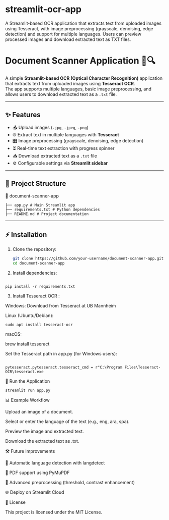 # streamlit-ocr-app
A Streamlit-based OCR application that extracts text from uploaded images using Tesseract, with image preprocessing (grayscale, denoising, edge detection) and support for multiple languages. Users can preview processed images and download extracted text as TXT files.


# Document Scanner Application 📝🔍

A simple **Streamlit-based OCR (Optical Character Recognition)** application that extracts text from uploaded images using **Tesseract OCR**.  
The app supports multiple languages, basic image preprocessing, and allows users to download extracted text as a `.txt` file.

---

## ✨ Features
- 📤 Upload images (`.jpg`, `.jpeg`, `.png`)
- 🌐 Extract text in multiple languages with **Tesseract**
- 🎛️ Image preprocessing (grayscale, denoising, edge detection)
- ⏳ Real-time text extraction with progress spinner
- 📥 Download extracted text as a `.txt` file
- ⚙️ Configurable settings via **Streamlit sidebar**

---

## 📂 Project Structure

📁 document-scanner-app
```
├── app.py # Main Streamlit app
├── requirements.txt # Python dependencies
├── README.md # Project documentation
```


---

## ⚡ Installation

1. Clone the repository:
   ```bash
   git clone https://github.com/your-username/document-scanner-app.git
   cd document-scanner-app
   ```
2. Install dependencies:
   
 ```

pip install -r requirements.txt
```

3. Install Tesseract OCR
:

Windows: Download from Tesseract at UB Mannheim

Linux (Ubuntu/Debian):
```
sudo apt install tesseract-ocr
```

macOS:

brew install tesseract


Set the Tesseract path in app.py (for Windows users):
```

pytesseract.pytesseract.tesseract_cmd = r"C:\Program Files\Tesseract-OCR\tesseract.exe
```

🚀 Run the Application
```
streamlit run app.py
```

📊 Example Workflow

Upload an image of a document.

Select or enter the language of the text (e.g., eng, ara, spa).

Preview the image and extracted text.

Download the extracted text as .txt.

🛠️ Future Improvements

🔎 Automatic language detection with langdetect

📑 PDF support using PyMuPDF

🎨 Advanced preprocessing (threshold, contrast enhancement)

🌐 Deploy on Streamlit Cloud



📜 License

This project is licensed under the MIT License.



